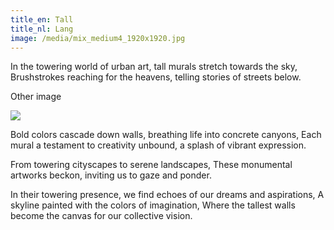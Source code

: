```yaml
---
title_en: Tall
title_nl: Lang
image: /media/mix_medium4_1920x1920.jpg
---
```

In the towering world of urban art, tall murals stretch towards the sky,
Brushstrokes reaching for the heavens, telling stories of streets below.

Other image 

![](/media/amdam.jpg)

Bold colors cascade down walls, breathing life into concrete canyons,
Each mural a testament to creativity unbound, a splash of vibrant expression.

From towering cityscapes to serene landscapes,
These monumental artworks beckon, inviting us to gaze and ponder.

In their towering presence, we find echoes of our dreams and aspirations,
A skyline painted with the colors of imagination,
Where the tallest walls become the canvas for our collective vision.

